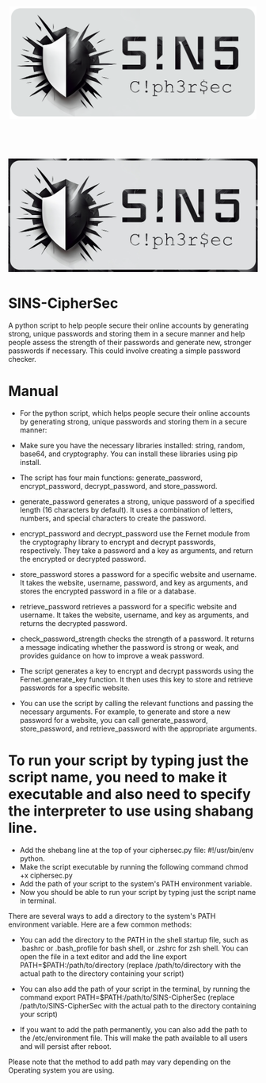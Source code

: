 <h1 align="center">
  <br>
   <a href="https://github.com/GTekSD/SINS-CipherSec.git"><img src="static/sins-main-logo.png" alt="CipherSec" width="500px">
  </br>
</h1>


<h1 align="center">
  <br>
  <a href="https://github.com/GTekSD/SINS-CipherSec.git"><img src="static/sins-main2-logo.jpg" alt="SINS"></a>
  <br>
</h1>


# SINS-CipherSec
A python script to help people secure their online accounts by generating strong, unique passwords and storing them in a secure manner and help people assess the strength of their passwords and generate new, stronger passwords if necessary. This could involve creating a simple password checker.

# Manual
- For the python script, which helps people secure their online accounts by generating strong, unique passwords and storing them in a secure manner:

- Make sure you have the necessary libraries installed: string, random, base64, and cryptography. You can install these libraries using pip install.

- The script has four main functions: generate_password, encrypt_password, decrypt_password, and store_password.

- generate_password generates a strong, unique password of a specified length (16 characters by default). It uses a combination of letters, numbers, and special characters to create the password.

- encrypt_password and decrypt_password use the Fernet module from the cryptography library to encrypt and decrypt passwords, respectively. They take a password and a key as arguments, and return the encrypted or decrypted password.

- store_password stores a password for a specific website and username. It takes the website, username, password, and key as arguments, and stores the encrypted password in a file or a database.

- retrieve_password retrieves a password for a specific website and username. It takes the website, username, and key as arguments, and returns the decrypted password.

- check_password_strength checks the strength of a password. It returns a message indicating whether the password is strong or weak, and provides guidance on how to improve a weak password.

- The script generates a key to encrypt and decrypt passwords using the Fernet.generate_key function. It then uses this key to store and retrieve passwords for a specific website.

- You can use the script by calling the relevant functions and passing the necessary arguments. For example, to generate and store a new password for a website, you can call generate_password, store_password, and retrieve_password with the appropriate arguments.

# To run your script by typing just the script name, you need to make it executable and also need to specify the interpreter to use using shabang line.

- Add the shebang line at the top of your ciphersec.py file: #!/usr/bin/env python.
- Make the script executable by running the following command chmod +x ciphersec.py
- Add the path of your script to the system's PATH environment variable.
- Now you should be able to run your script by typing just the script name in terminal.

There are several ways to add a directory to the system's PATH environment variable. Here are a few common methods:

- You can add the directory to the PATH in the shell startup file, such as .bashrc or .bash_profile for bash shell, or .zshrc for zsh shell. You can open the file in a text editor and add the line export PATH=$PATH:/path/to/directory (replace /path/to/directory with the actual path to the directory containing your script)

- You can also add the path of your script in the terminal, by running the command export PATH=$PATH:/path/to/SINS-CipherSec (replace /path/to/SINS-CipherSec with the actual path to the directory containing your script)

- If you want to add the path permanently, you can also add the path to the /etc/environment file. This will make the path available to all users and will persist after reboot.

Please note that the method to add path may vary depending on the Operating system you are using.
